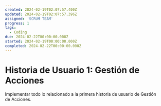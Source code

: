```yaml
---
created: 2024-02-19T02:07:57.400Z
updated: 2024-02-19T02:07:57.396Z
assigned: 'SCRUM TEAM'
progress: 1
tags:
  - Coding
due: 2024-02-22T00:00:00.000Z
started: 2024-02-19T00:00:00.000Z
completed: 2024-02-22T00:00:00.000Z
---
```


# Historia de Usuario 1: Gestión de Acciones

Implementar todo lo relacionado a la primera historia de usuario de Gestión de Acciones.
